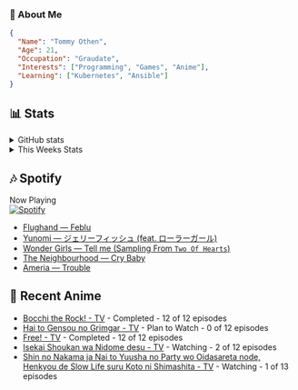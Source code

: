 ### 👋 About Me
```json
{
  "Name": "Tommy Othen",
  "Age": 21,
  "Occupation": "Graudate",
  "Interests": ["Programming", "Games", "Anime"],
  "Learning": ["Kubernetes", "Ansible"]
}
```

## 📊 Stats
<details>
  <summary>GitHub stats</summary>
  <a href="https://github.com/anuraghazra/github-readme-stats">
    <img src="https://github-readme-stats.vercel.app/api?username=tommyothen&show_icons=true&count_private=true&hide=prs,issues">
  </a>
</details>

<details>
  <summary>This Weeks Stats</summary>
  <a href="https://github.com/anuraghazra/github-readme-stats">
    <img src="https://github-readme-stats.vercel.app/api/wakatime?username=tommyothen&cache_seconds=1800&custom_title=Top%20Languages">
  </a>
</details>

## 🎶 Spotify
Now Playing\
[![Spotify](https://novatorem-dasushiasian.vercel.app/api/spotify)](https://open.spotify.com/user/g90805640970)
<!-- LASTFM:START -->
* [Flughand — Feblu](https://www.last.fm/music/Flughand/_/Feblu)
* [Yunomi — ジェリーフィッシュ &lpar;feat. ローラーガール&rpar;](https://www.last.fm/music/Yunomi/_/%E3%82%B8%E3%82%A7%E3%83%AA%E3%83%BC%E3%83%95%E3%82%A3%E3%83%83%E3%82%B7%E3%83%A5+&lpar;feat.+%E3%83%AD%E3%83%BC%E3%83%A9%E3%83%BC%E3%82%AC%E3%83%BC%E3%83%AB&rpar;)
* [Wonder Girls — Tell me &lpar;Sampling From `Two Of Hearts`&rpar;](https://www.last.fm/music/Wonder+Girls/_/Tell+me+&lpar;Sampling+From+%60Two+Of+Hearts%60&rpar;)
* [The Neighbourhood — Cry Baby](https://www.last.fm/music/The+Neighbourhood/_/Cry+Baby)
* [Ameria — Trouble](https://www.last.fm/music/Ameria/_/Trouble)<!-- LASTFM:END -->

## 🗻 Recent Anime
<!-- ANIME-LIST:START -->
* [Bocchi the Rock! - TV](https://myanimelist.net/anime/47917/Bocchi_the_Rock) - Completed - 12 of 12 episodes
* [Hai to Gensou no Grimgar - TV](https://myanimelist.net/anime/31859/Hai_to_Gensou_no_Grimgar) - Plan to Watch - 0 of 12 episodes
* [Free! - TV](https://myanimelist.net/anime/18507/Free) - Completed - 12 of 12 episodes
* [Isekai Shoukan wa Nidome desu - TV](https://myanimelist.net/anime/50220/Isekai_Shoukan_wa_Nidome_desu) - Watching - 2 of 12 episodes
* [Shin no Nakama ja Nai to Yuusha no Party wo Oidasareta node, Henkyou de Slow Life suru Koto ni Shimashita - TV](https://myanimelist.net/anime/44037/Shin_no_Nakama_ja_Nai_to_Yuusha_no_Party_wo_Oidasareta_node_Henkyou_de_Slow_Life_suru_Koto_ni_Shimashita) - Watching - 1 of 13 episodes<!-- ANIME-LIST:END -->
